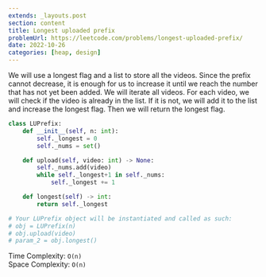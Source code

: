 ```yaml
---
extends: _layouts.post
section: content
title: Longest uploaded prefix
problemUrl: https://leetcode.com/problems/longest-uploaded-prefix/
date: 2022-10-26
categories: [heap, design]
---
```


We will use a longest flag and a list to store all the videos. Since the prefix cannot decrease, it is enough for us to increase it until we reach the number that has not yet been added. We will iterate all videos. For each video, we will check if the video is already in the list. If it is not, we will add it to the list and increase the longest flag. Then we will return the longest flag.

```python
class LUPrefix:
    def __init__(self, n: int):
        self._longest = 0
        self._nums = set()

    def upload(self, video: int) -> None:
        self._nums.add(video)
        while self._longest+1 in self._nums:
            self._longest += 1

    def longest(self) -> int:
        return self._longest

# Your LUPrefix object will be instantiated and called as such:
# obj = LUPrefix(n)
# obj.upload(video)
# param_2 = obj.longest()
```

Time Complexity: `O(n)` <br/>
Space Complexity: `O(n)`